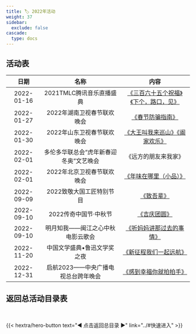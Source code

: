 ```yaml
---
title: 🏷️ 2022年活动
weight: 37
sidebar:
  exclude: false
cascade:
  type: docs
---
```


## 活动表

|日期|名称|内容|
|:-----:|:-----:|:-----:|
|2022-01-16|2021TMLC腾讯音乐直播盛典|[《三百六十五个祝福》《下个，路口，见》](../2022/20220116/)|
|2022-01-27|2022年湖南卫视春节联欢晚会|[《春节防骗指南》](../2022/20220201/#2022年湖南卫视春节联欢晚会)|
|2022-01-30|2022年山东卫视春节联欢晚会|[《大王叫我来巡山》《阖家欢乐》](../2022/20220201/#2022年山东卫视春节联欢晚会)|
|2022-02-01|多伦多华联总会“虎年新春迎冬奥”文艺晚会|《远方的朋友来我家》|
|2022-02-01|2022年北京卫视春节联欢晚会|[《年味在哪里（小品）》](../2022/20220201/#2022年北京卫视春节联欢晚会)|
|2022-09-09|2022致敬大国工匠特别节目|[《致吾辈》](../2022/20220201/)|
|2022-09-10|2022传奇中国节·中秋节|[《吉庆团圆》](../2022/20220910/#2022传奇中国节中秋节)|
|2022-09-10|明月知我——闽江之心中秋电影云歌会|[《听妈妈讲那过去的事情》](../2022/20220910/#明月知我闽江之心中秋电影云歌会)|
|2022-11-20|中国文学盛典•鲁迅文学奖之夜|[《新征程我们一起远航》](../2022/20221120/)|
|2022-12-31|启航2023——中央广播电视总台跨年晚会|[《感到幸福你就拍拍手》](../2022/20221231/)|

## 返回总活动目录表

<br>

{{< hextra/hero-button text="◀ 点击返回总目录 ▶" link="../#快速进入" >}}
